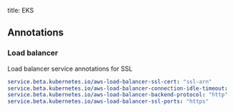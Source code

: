 title: EKS

## Annotations

### Load balancer

Load balancer service annotations for SSL

```yaml
service.beta.kubernetes.io/aws-load-balancer-ssl-cert: "ssl-arn"
service.beta.kubernetes.io/aws-load-balancer-connection-idle-timeout: '3600'
service.beta.kubernetes.io/aws-load-balancer-backend-protocol: "http"
service.beta.kubernetes.io/aws-load-balancer-ssl-ports: "https"
```
